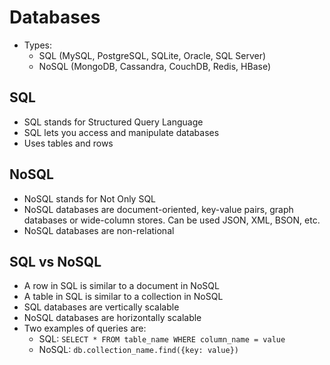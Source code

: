 # Databases

- Types:
  - SQL (MySQL, PostgreSQL, SQLite, Oracle, SQL Server)
  - NoSQL (MongoDB, Cassandra, CouchDB, Redis, HBase)

## SQL

- SQL stands for Structured Query Language
- SQL lets you access and manipulate databases
- Uses tables and rows

## NoSQL

- NoSQL stands for Not Only SQL
- NoSQL databases are document-oriented, key-value pairs, graph databases or wide-column stores. Can be used JSON, XML, BSON, etc.
- NoSQL databases are non-relational

## SQL vs NoSQL

- A row in SQL is similar to a document in NoSQL
- A table in SQL is similar to a collection in NoSQL
- SQL databases are vertically scalable
- NoSQL databases are horizontally scalable
- Two examples of queries are:
  - SQL: `SELECT * FROM table_name WHERE column_name = value`
  - NoSQL: `db.collection_name.find({key: value})`
